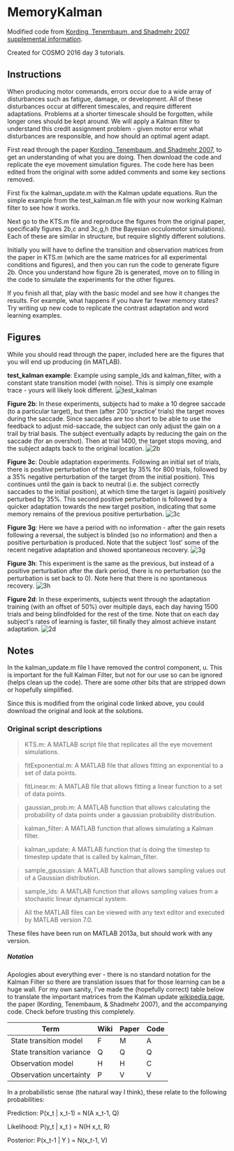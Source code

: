# MemoryKalman

Modified code from [Kording, Tenembaum, and Shadmehr 2007 supplemental information](http://www.nature.com/neuro/journal/v10/n6/suppinfo/nn1901_S1.html).

Created for COSMO 2016 day 3 tutorials.

## Instructions

When producing motor commands, errors occur due to a wide array of disturbances such as fatigue, damage, or development. All of these disturbances occur at different timescales, and require different adaptations. Problems at a shorter timescale should be forgotten, while longer ones should be kept around. We will apply a Kalman filter to understand this credit assignment problem - given motor error what disturbances are responsible, and how should an optimal agent adapt.

First read through the paper [Kording, Tenembaum, and Shadmehr 2007](http://t.shadmehrlab.org/Reprints/NatNeuro07.pdf), to get an understanding of what you are doing. Then download the code and replicate the eye movement simulation figures. The code here has been edited from the original with some added comments and some key sections removed.

First fix the kalman_update.m with the Kalman update equations. Run the simple example from the test_kalman.m file with your now working Kalman filter to see how it works.

Next go to the KTS.m file and reproduce the figures from the original paper, specifically figures 2b,c and 3c,g,h (the Bayesian occulomotor simulations). Each of these are similar in structure, but require slightly different solutions.

Initially you will have to define the transition and observation matrices from the paper in KTS.m (which are the same matrices for all experimental conditions and figures), and then you can run the code to generate figure 2b. Once you understand how figure 2b is generated, move on to filling in the code to simulate the experiments for the other figures.

If you finish all that, play with the basic model and see how it changes the results. For example, what happens if you have far fewer memory states? Try writing up new code to replicate the contrast adaptation and word learning examples.

## Figures

While you should read through the paper, included here are the figures that you will end up producing (in MATLAB).

**test_kalman example**:
Example using sample_lds and kalman_filter, with a constant state transition model (with noise). This is simply one example trace - yours will likely look different.
![test_kalman](/figures/k1.png)

**Figure 2b**:
In these experiments, subjects had to make a 10 degree saccade (to a particular target),
but then (after 200 ‘practice’ trials) the target moves during the saccade.
Since saccades are too short to be able to use the feedback to adjust mid-saccade,
the subject can only adjust the gain on a trail by trial basis.
The subject eventually adapts by reducing the gain on the saccade (for an overshot).
Then at trial 1400, the target stops moving, and the subject adapts back to the original location.
![2b](/figures/2b.png)

**Figure 3c**:
Double adaptation experiments. Following an initial set of trials,
there is positive perturbation of the target by 35% for 800 trials,
followed by a 35% negative perturbation of the target (from the initial position).
This continues until the gain is back to neutral (i.e. the subject correctly saccades to the initial position),
at which time the target is (again) positively perturbed by 35%.
This second positive perturbation is followed by a quicker adaptation towards the new target position,
indicating that some memory remains of the previous positive perturbation.
![3c](/figures/3c.png)

**Figure 3g**:
Here we have a period with no information - after the gain resets following a reversal,
the subject is blinded (so no information) and then a positive perturbation is produced.
Note that the subject 'lost' some of the recent negative adaptation and showed spontaneous recovery.
![3g](/figures/3g.png)

**Figure 3h**:
This experiment is the same as the previous,
but instead of a positive perturbation after the dark period,
there is no perturbation (so the perturbation is set back to 0).
Note here that there is no spontaneous recovery.
![3h](/figures/3h.png)

**Figure 2d**:
In these experiments, subjects went through the adaptation training (with an offset of 50%) over multiple days,
each day having 1500 trials and being blindfolded for the rest of the time.
Note that on each day subject's rates of learning is faster, till finally they almost achieve instant adaptation.
![2d](/figures/2d.png)


## Notes

In the kalman_update.m file I have removed the control component, u. This is important for the full Kalman Filter, but not for our use so can be ignored (helps clean up the code). There are some other bits that are stripped down or hopefully simplified.

Since this is modified from the original code linked above, you could download the original and look at the solutions.

### Original script descriptions

> KTS.m: A MATLAB script file that replicates all the eye movement simulations.

> fitExponential.m: A MATLAB file that allows fitting an exponential to a set of data points.

> fitLinear.m: A MATLAB file that allows fitting a linear function to a set of data points.

> gaussian_prob.m: A MATLAB function that allows calculating the probability of data points under a gaussian probability distribution.

> kalman_filter: A MATLAB function that allows simulating a Kalman filter.

> kalman_update: A MATLAB function that is doing the timestep to timestep update that is called by kalman_filter.

> sample_gaussian: A MATLAB function that allows sampling values out of a Gaussian distribution.

> sample_lds: A MATLAB function that allows sampling values from a stochastic linear dynamical system.

> All the MATLAB files can be viewed with any text editor and executed by MATLAB version 7.0.

These files have been run on MATLAB 2013a, but should work with any version.

##### Notation
Apologies about everything ever - there is no standard notation for the Kalman Filter so there are translation issues that for those learning can be a huge wall. For my own sanity, I've made the (hopefully correct) table below to translate the important matrices from the Kalman update [wikipedia page](https://en.wikipedia.org/wiki/Kalman_filter), the paper (Kording, Tenembaum, & Shadmehr 2007), and the accompanying code. Check before trusting this completely.

Term | Wiki | Paper | Code
--- | --- | --- | ---
State transition model | F | M | A
State transition variance | Q | Q | Q
Observation model | H | H | C
Observation uncertainty | P | V | V

In a probabilistic sense (the natural way I think), these relate to the following probabilities:

Prediction: P(x_t | x_t-1) = N(A x_t-1, Q)

Likelihood: P(y_t | x_t )  = N(H x_t, R)

Posterior: P(x_t-1 | Y )  = N(x_t-1, V)
